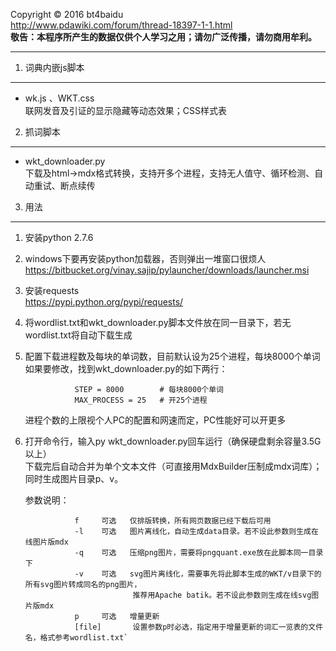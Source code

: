 Copyright &copy; 2016 bt4baidu  
http://www.pdawiki.com/forum/thread-18397-1-1.html  
**敬告：本程序所产生的数据仅供个人学习之用；请勿广泛传播，请勿商用牟利。**
***  
1. 词典内嵌js脚本
--------------------
* wk.js 、WKT.css  
联网发音及引证的显示隐藏等动态效果；CSS样式表
2. 抓词脚本
----------------
* wkt_downloader.py  
下载及html->mdx格式转换，支持开多个进程，支持无人值守、循环检测、自动重试、断点续传
3. 用法
----------------
1. 安装python 2.7.6
2. windows下要再安装python加载器，否则弹出一堆窗口很烦人  
https://bitbucket.org/vinay.sajip/pylauncher/downloads/launcher.msi
3. 安装requests  
https://pypi.python.org/pypi/requests/
4. 将wordlist.txt和wkt_downloader.py脚本文件放在同一目录下，若无wordlist.txt将自动下载生成
5. 配置下载进程数及每块的单词数，目前默认设为25个进程，每块8000个单词  
      如果要修改，找到wkt_downloader.py的如下两行：  
      
                  STEP = 8000        # 每块8000个单词
                  MAX_PROCESS = 25   # 开25个进程
      进程个数的上限视个人PC的配置和网速而定，PC性能好可以开更多  
6. 打开命令行，输入py wkt_downloader.py回车运行（确保硬盘剩余容量3.5G以上）  
下载完后自动合并为单个文本文件（可直接用MdxBuilder压制成mdx词库）；  
同时生成图片目录p、v。

      参数说明：
      
                  f 	可选   仅排版转换，所有网页数据已经下载后可用
                  -l	可选   图片离线化，自动生成data目录。若不设此参数则生成在线图片版mdx
                  -q	可选   压缩png图片，需要将pngquant.exe放在此脚本同一目录下
                  -v	可选   svg图片离线化，需要事先将此脚本生成的WKT/v目录下的所有svg图片转成同名的png图片，
                               推荐用Apache batik。若不设此参数则生成在线svg图片版mdx
                  p	    可选   增量更新
                  [file]       设置参数p时必选，指定用于增量更新的词汇一览表的文件名，格式参考wordlist.txt`
